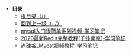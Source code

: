 * **目录**
  * [根目录（/）](/README)
  * [回到上一级（../）](/README)
  * [mysql入门很简单系列视频-学习笔记](/study/DataBase/mysql入门很简单系列视频-学习笔记)
  * [2020最新Redis完整教程[千锋南京]-学习笔记](/study/DataBase/2020最新Redis完整教程[千锋南京]-学习笔记)
  * [尚硅谷_Mycat视频教程-学习笔记](/study/DataBase/尚硅谷_Mycat视频教程-学习笔记)

